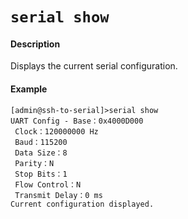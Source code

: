 # `serial show`

#### Description
Displays the current serial configuration.

#### Example
```
[admin@ssh-to-serial]>serial show
UART Config - Base：0x4000D000
 Clock：120000000 Hz
 Baud：115200
 Data Size：8
 Parity：N
 Stop Bits：1
 Flow Control：N
 Transmit Delay：0 ms
Current configuration displayed.
```